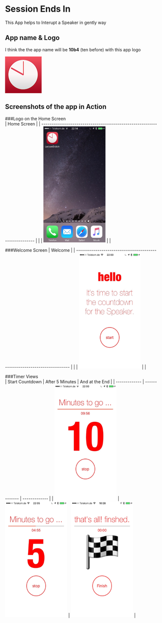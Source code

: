 # Session Ends In
This App helps to Interupt a Speaker in gently way

## App name & Logo
I think the the app name will be __10b4__ (ten before) with this app logo

![Logo](SessionEndsIn/Assets.xcassets/AppIcon.appiconset/logo_v4_120_sei.png)

## Screenshots of the app in Action
###Logo on the Home Screen  
| Home Screen |
| -------------------------------------------------------------------------- | |
| <img src="./Screenshots/IMG_5845.jpg" alt="logo" width="204" height="380"> | |

###Welcome Screen
| Welcome |
| -------------------------------------------------------------------------- | |
| <img src="./Screenshots/IMG_5842.jpg" alt="logo" width="204" height="380"> | |

###Timer Views  
| Start Countdown  | After 5 Minutes | And at the End |
| ------------- | ------------- | ------------- |
| <img src="./Screenshots/IMG_5843.jpg" alt="Timer View 10" width="204" height="380">  | <img src="./Screenshots/IMG_5844.jpg" alt="Timer View 5" width="204" height="380">  | <img src="./Screenshots/IMG_5848.jpg" alt="Timer View Final" width="204" height="380"> |

######